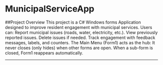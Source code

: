 # MunicipalServiceApp
##Project Overview
This project is a C# Windows forms Application designed to improve resident engagement with municipal services.
Users can:
Report municipal issues (roads, water, electricity, etc.).
View previously reported issues.
Delete issues if needed.
Track engagement with feedback messages, labels, and counters.
The Main Menu (Form1) acts as the hub:
It never closes (only hides) when other forms are open.
When a sub-form is closed, Form1 reappears automatically.
___________________________________________________________________________________________________________________________________________________________________________________________________________________________
